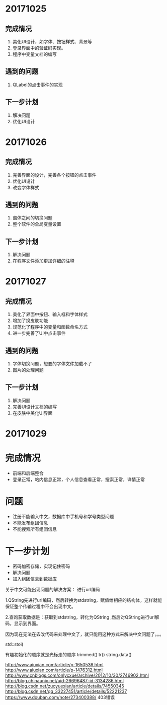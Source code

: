 # 20171025
## 完成情况
1. 美化UI设计，如字体、按钮样式、背景等
2. 登录界面中的验证码实现。
3. 程序中变量文档的编写

## 遇到的问题
1. QLabel的点击事件的实现

## 下一步计划
1. 解决问题
2. 优化UI设计

# 20171026
## 完成情况
1. 完善界面的设计，完善各个按钮的点击事件
2. 优化UI设计
3. 改变字体样式

## 遇到的问题
1. 窗体之间的切换问题
2. 整个软件的全局变量设置

## 下一步计划
1. 解决问题
2. 在程序文件添加更加详细的注释

# 20171027
## 完成情况
1. 美化了界面中按钮、输入框和字体样式
2. 增加了换皮肤功能
3. 规范化了程序中的变量和函数命名方式
4. 进一步完善了UI中点击事件

## 遇到的问题
1. 字体切换问题，想要的字体文件加载不了
2. 图片的处理问题

## 下一步计划
1. 解决问题
2. 完善UI设计文档的编写
3. 在皮肤中美化UI界面


# 20171029
# 完成情况
- 前端和后端整合
- 登录正常，站内信息正常，个人信息查看正常，搜索正常，详情正常

# 问题
- 注册不能输入中文，数据库中手机号和学号类型问题
- 不能发布组团信息
- 不能搜索所有组团信息

# 下一步计划
- 密码加密存储，实现记住密码
- 解决问题
- 加入组团信息到数据库


关于中文可能出现问题的解决方案：
进行url编码

1.QString先进行url编码，然后转换为stdstring，赋值给相应的结构体，这样就能保证整个传输过程中不会出现中文。

2.查询获取数据是：获取到stdstring，转化为QString ,然后对QString进行url解码，显示到界面。

因为现在无法在去改代码来处理中文了，就只能用这种方式来解决中文问题了。。。



std::stoi(

有趣初始化的顺序就是光标走的顺序
trimmed()
tr()
string.data()

http://www.aiuxian.com/article/p-1650536.html
http://www.aiuxian.com/article/p-1476312.html
http://www.cnblogs.com/onlycxue/archive/2012/10/30/2746902.html
http://blog.chinaunix.net/uid-26696487-id-3134286.html
http://blog.csdn.net/zuoyuexian/article/details/74550345
http://blog.csdn.net/qq_33227451/article/details/52221237
https://www.douban.com/note/273400388/
403错误


